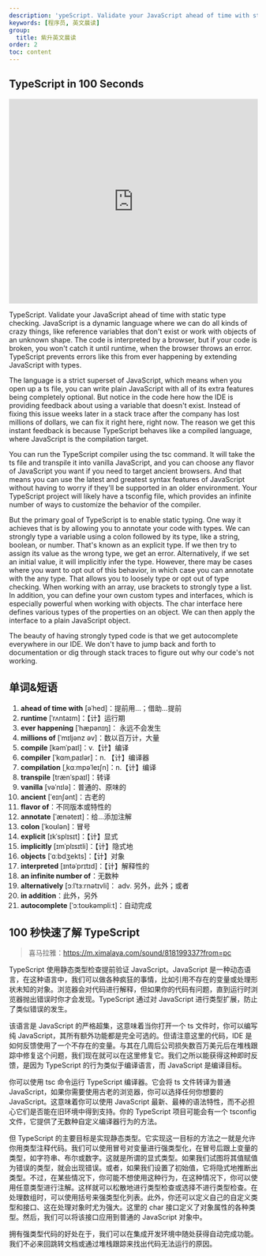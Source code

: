 ```yaml
---
description: 'ypeScript. Validate your JavaScript ahead of time with static type checking.'
keywords: [程序员, 英文晨读]
group:
  title: 紫升英文晨读
order: 2
toc: content
---
```


## TypeScript in 100 Seconds

<iframe width="100%" height="415" src="https://www.youtube.com/embed/zQnBQ4tB3ZA?si=ldEpYn8lSduIwjbT" title="YouTube video player" frameborder="0" allow="accelerometer; autoplay; clipboard-write; encrypted-media; gyroscope; picture-in-picture; web-share" referrerpolicy="strict-origin-when-cross-origin" allowfullscreen></iframe>

TypeScript. Validate your JavaScript ahead of time with static type checking. JavaScript is a dynamic language where we can do all kinds of crazy things, like reference variables that don't exist or work with objects of an unknown shape. The code is interpreted by a browser, but if your code is broken, you won't catch it until runtime, when the browser throws an error. TypeScript prevents errors like this from ever happening by extending JavaScript with types.

The language is a strict superset of JavaScript, which means when you open up a ts file, you can write plain JavaScript with all of its extra features being completely optional. But notice in the code here how the IDE is providing feedback about using a variable that doesn't exist. Instead of fixing this issue weeks later in a stack trace after the company has lost millions of dollars, we can fix it right here, right now. The reason we get this instant feedback is because TypeScript behaves like a compiled language, where JavaScript is the compilation target.

You can run the TypeScript compiler using the tsc command. It will take the ts file and transpile it into vanilla JavaScript, and you can choose any flavor of JavaScript you want if you need to target ancient browsers. And that means you can use the latest and greatest syntax features of JavaScript without having to worry if they'll be supported in an older environment. Your TypeScript project will likely have a tsconfig file, which provides an infinite number of ways to customize the behavior of the compiler.

But the primary goal of TypeScript is to enable static typing. One way it achieves that is by allowing you to annotate your code with types. We can strongly type a variable using a colon followed by its type, like a string, boolean, or number. That's known as an explicit type. If we then try to assign its value as the wrong type, we get an error. Alternatively, if we set an initial value, it will implicitly infer the type. However, there may be cases where you want to opt out of this behavior, in which case you can annotate with the any type. That allows you to loosely type or opt out of type checking. When working with an array, use brackets to strongly type a list. In addition, you can define your own custom types and interfaces, which is especially powerful when working with objects. The char interface here defines various types of the properties on an object. We can then apply the interface to a plain JavaScript object.

The beauty of having strongly typed code is that we get autocomplete everywhere in our IDE. We don't have to jump back and forth to documentation or dig through stack traces to figure out why our code's not working.

## 单词&短语

1. **ahead of time with** [əˈhed]：提前用...；借助...提前
2. **runtime** [ˈrʌntaɪm]：【计】运行期
3. **ever happening** [ˈhæpənɪŋ]： 永远不会发生
4. **millions of** [ˈmɪljənz əv]：数以百万计，大量
5. **compile** [kəmˈpaɪl]：v.【计】编译
6. **compiler** [ˈkɑmˌpaɪlər]：n. 【计】编译器
7. **compilation** [ˌkɑːmpəˈleɪʃn]：n.【计】编译
8. **transpile** [trænˈspaɪl]：转译
9. **vanilla** [vəˈnɪlə]：普通的、原味的
10. **ancient** [ˈeɪnʃənt]：古老的
11. **flavor of**：不同版本或特性的
12. **annotate** [ˈænəteɪt]：给...添加注解
13. **colon** [ˈkoʊlən]：冒号
14. **explicit** [ɪkˈsplɪsɪt]：【计】显式
15. **implicitly** [ɪmˈplɪsɪtli]：【计】隐式地
16. **objects** [ˈɑːbdʒekts]：【计】对象
17. **interpreted** [ɪntəˈprɪtɪd]：【计】解释性的
18. **an infinite number of**：无数种
19. **alternatively** [ɔːlˈtɜːrnətɪvli]： adv. 另外，此外；或者
20. **in addition**：此外，另外
21. **autocomplete** [ˈɔːtoʊkəmpliːt]：自动完成

## 100 秒快速了解 TypeScript

> 喜马拉雅：https://m.ximalaya.com/sound/818199337?from=pc

TypeScript 使用静态类型检查提前验证 JavaScript。JavaScript 是一种动态语言，在这种语言中，我们可以做各种疯狂的事情，比如引用不存在的变量或处理形状未知的对象。浏览器会对代码进行解释，但如果你的代码有问题，直到运行时浏览器抛出错误时你才会发现。TypeScript 通过对 JavaScript 进行类型扩展，防止了类似错误的发生。

该语言是 JavaScript 的严格超集，这意味着当你打开一个 ts 文件时，你可以编写纯 JavaScript，其所有额外功能都是完全可选的。但请注意这里的代码，IDE 是如何反馈使用了一个不存在的变量。与其在几周后公司损失数百万美元后在堆栈跟踪中修复这个问题，我们现在就可以在这里修复它。我们之所以能获得这种即时反馈，是因为 TypeScript 的行为类似于编译语言，而 JavaScript 是编译目标。

你可以使用 tsc 命令运行 TypeScript 编译器。它会将 ts 文件转译为普通 JavaScript，如果你需要使用古老的浏览器，你可以选择任何你想要的 JavaScript。这意味着你可以使用 JavaScript 最新、最棒的语法特性，而不必担心它们是否能在旧环境中得到支持。你的 TypeScript 项目可能会有一个 tsconfig 文件，它提供了无数种自定义编译器行为的方法。

但 TypeScript 的主要目标是实现静态类型。它实现这一目标的方法之一就是允许你用类型注释代码。我们可以使用冒号对变量进行强类型化，在冒号后跟上变量的类型，如字符串、布尔或数字。这就是所谓的显式类型。如果我们试图将其值赋值为错误的类型，就会出现错误。或者，如果我们设置了初始值，它将隐式地推断出类型。不过，在某些情况下，你可能不想使用这种行为，在这种情况下，你可以使用任意类型进行注解。这样就可以松散地进行类型检查或选择不进行类型检查。在处理数组时，可以使用括号来强类型化列表。此外，你还可以定义自己的自定义类型和接口、这在处理对象时尤为强大。这里的 char 接口定义了对象属性的各种类型。然后，我们可以将该接口应用到普通的 JavaScript 对象中。

拥有强类型代码的好处在于，我们可以在集成开发环境中随处获得自动完成功能。我们不必来回跳转文档或通过堆栈跟踪来找出代码无法运行的原因。

